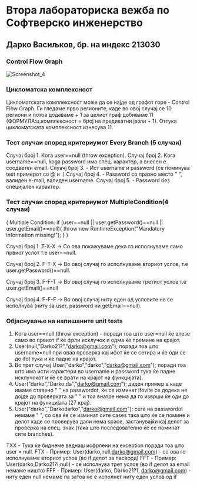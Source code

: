 # Втора лабораториска вежба по Софтверско инженерство

## Дарко Васиљков, бр. на индекс 213030

<h3> Control Flow Graph</h3>

![Screenshot_4](https://github.com/darkovasiljkov/SI_2023_lab2_213030/assets/93830641/177ad70f-db46-4817-aa2b-923e346f15fd)

<h3>Цикломатска комплексност</h3>

Цикломатската комплексност може да се најде од графот горе - Control Flow Graph. Ги гледаме прво регионите, каде во овој случај се 10 региони и потоа додаваме + 1 за целиот граф добиваме 11 (ФОРМУЛА:ц.комплексност = број на предикатни јазли + 1). Оттука цикломатската комплексност изнесува 11. 

<h3> Тест случаи според критериумот Every Branch (5 случаи)</h3>
  
Случај број 1. Kога user==null (throw exception).
Случај број 2. Kога username==null, koga password има спец. карактер, а внесен е соодветен email.
Слуачј број 3. - Ист username и password (се поминува test примерот со @ и .)
Случај број 4. - Password со празно место " ", валиден e-mail, валиден username.
Случај број 5. - Password без специјален карактер.


<h3> Тест случаи според критериумот MultipleCondition(4 случаи)</h3>
  
( Multiple Condition: if (user==null || user.getPassword()==null || user.getEmail()==null){
 throw new RuntimeException("Mandatory information missing!"); } )
  
Случај број 1. T-X-X -> Со ова покажуваме дека го исполнуваме само првиот услот т.е user==null.

Случај број 2. F-T-X -> Во овој случај го исполнуваме вториот услов, т.е user.getPassword()==null.

Случај број 3. F-F-T -> Во овој случај го исполнуваме третиот услов т.е user.getEmail()==null 

Случај број 4. F-F-F -> Во овој случај ниту еден од условите не се исполнува (ниту за user, password ни getEmail==null).

  
 
<h3>Објаснување на напишаните unit tests</h3>
  
1. Kога user==null (throw exception) - поради тоа што user=null ќе влезе само во првиот if ќе фрли исклучок и одма ќе премине на крајот.
2. User(null,"Darko21?","darko@gmail.com"); поради тоа што username=null при оваа проверка кај ифот ќе се сетира и ќе оди се до ifot тука и ќе падне на крајот.
3. Во трет случај User("darko","darko","darko@gmail.com"); поради тоа што има исти карактери во username и password тука ќе падне исклучокот и ќе се врати на крајот на функцијата).
4.  User("darko","Darko da","darko@gmail.com"); даден пример е каде имаме ставено " " на passwordot, ќе се изминат ifovite се додека не дојде до проверката за " " и тоа внатре нема да го изврши ќе оди до крајот на функцијата (27 крај).
5. User("darko","Darkodarko","darko@gmail.com"); сега на passwordot немаме " ", со ова ќе се изминат сите cases така што ќе се помине и делот каде се проверува дали нема space, застанувајќи кај делот за проверка на спец. знак (така што последователно ќе се поминат сите branches).

  
TXX - Тука ќе биднеме веднаш исфрлени на exception поради тоа што user = null.
FTX - Пример: User(darko,null,darko@gmail.com) - со ова го исполнуваме вториот услов (во if делот за пасворд)
FFT - Пример: User(darko,Darko21?!,null) - се исполнува трет услов (во if делот за email немаме ништо)
FFF - Пример: User(darko, Darko21?1, darko@gmail.com) - ниту еден null немаме па затоа не е исполнет ниту еден услов од if

  
  
  
  
